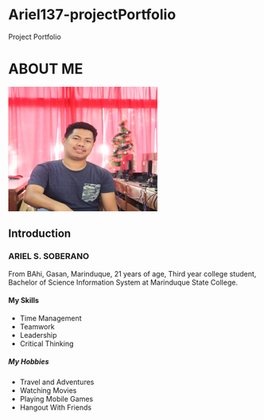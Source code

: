 # Ariel137-projectPortfolio
Project Portfolio
<!DOCTYPE html>
<html lang="en">
<head>
<meta charset="utf-8">
<meta name="viewport" content="width=device-width,initial-scale=1">
<title>About Me</title>

<link href="style.css" rel="stylesheet">

</head>
<body>

<div class="box">

<h1>ABOUT ME</h1>

<img src="Ariel.JPG" style="width:300px;height:250px">

<h2>Introduction</h2>

<h3>ARIEL S. SOBERANO</h3>

<p> From BAhi, Gasan, Marinduque, 21 years of age, Third year college student, Bachelor of Science Information System at Marinduque State College.
</p>
<h4>My Skills</h4>
<ul>
<li>Time Management</li>
<li>Teamwork</li>
<li>Leadership</li>
<li>Critical Thinking</li>
</ul>
<h5> My Hobbies</h5>
<ul>
<li>Travel and Adventures</li>
<li>Watching Movies</li>
<li>Playing Mobile Games</li>
<li>Hangout With Friends</li>
</ul>
</div>
</body>
</html>
